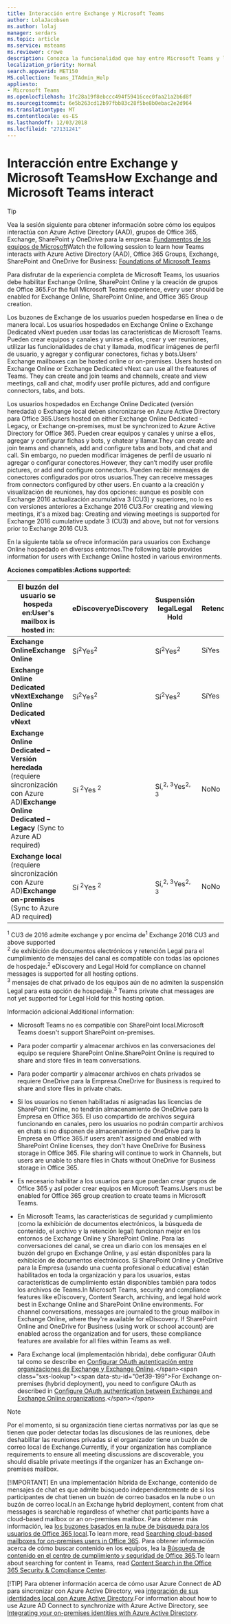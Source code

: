 ```yaml
---
title: Interacción entre Exchange y Microsoft Teams
author: LolaJacobsen
ms.author: lolaj
manager: serdars
ms.topic: article
ms.service: msteams
ms.reviewer: crowe
description: Conozca la funcionalidad que hay entre Microsoft Teams y las distintas configuraciones de Exchange, como crear equipos y unirse a ellos, crear canales y mucho más.
localization_priority: Normal
search.appverid: MET150
MS.collection: Teams_ITAdmin_Help
appliesto:
- Microsoft Teams
ms.openlocfilehash: 1fc28a19f8ebccc494f59416cec0faa21a2b6d8f
ms.sourcegitcommit: 6e5b263cd12b97fbb83c28f5be8b0ebac2e2d964
ms.translationtype: MT
ms.contentlocale: es-ES
ms.lasthandoff: 12/03/2018
ms.locfileid: "27131241"
---
```

<a name="how-exchange-and-microsoft-teams-interact"></a><span data-ttu-id="0ef39-103">Interacción entre Exchange y Microsoft Teams</span><span class="sxs-lookup"><span data-stu-id="0ef39-103">How Exchange and Microsoft Teams interact</span></span> 
=========================================

> [!Tip]
> <span data-ttu-id="0ef39-104">Vea la sesión siguiente para obtener información sobre cómo los equipos interactúa con Azure Active Directory (AAD), grupos de Office 365, Exchange, SharePoint y OneDrive para la empresa: [Fundamentos de los equipos de Microsoft](https://aka.ms/teams-foundations)</span><span class="sxs-lookup"><span data-stu-id="0ef39-104">Watch the following session to learn how Teams interacts with Azure Active Directory (AAD), Office 365 Groups, Exchange, SharePoint and OneDrive for Business: [Foundations of Microsoft Teams](https://aka.ms/teams-foundations)</span></span>

<span data-ttu-id="0ef39-105">Para disfrutar de la experiencia completa de Microsoft Teams, los usuarios debe habilitar Exchange Online, SharePoint Online y la creación de grupos de Office 365.</span><span class="sxs-lookup"><span data-stu-id="0ef39-105">For the full Microsoft Teams experience, every user should be enabled for Exchange Online, SharePoint Online, and Office 365 Group creation.</span></span>

<span data-ttu-id="0ef39-p101">Los buzones de Exchange de los usuarios pueden hospedarse en línea o de manera local. Los usuarios hospedados en Exchange Online o Exchange Dedicated vNext pueden usar todas las características de Microsoft Teams. Pueden crear equipos y canales y unirse a ellos, crear y ver reuniones, utilizar las funcionalidades de chat y llamada, modificar imágenes de perfil de usuario, y agregar y configurar conectores, fichas y bots.</span><span class="sxs-lookup"><span data-stu-id="0ef39-p101">Users' Exchange mailboxes can be hosted online or on-premises. Users hosted on Exchange Online or Exchange Dedicated vNext can use all the features of Teams. They can create and join teams and channels, create and view meetings, call and chat, modify user profile pictures, add and configure connectors, tabs, and bots.</span></span>

<span data-ttu-id="0ef39-109">Los usuarios hospedados en Exchange Online Dedicated (versión heredada) o Exchange local deben sincronizarse en Azure Active Directory para Office 365.</span><span class="sxs-lookup"><span data-stu-id="0ef39-109">Users hosted on either Exchange Online Dedicated - Legacy, or Exchange on-premises, must be synchronized to Azure Active Directory for Office 365.</span></span> <span data-ttu-id="0ef39-110">Pueden crear equipos y canales y unirse a ellos, agregar y configurar fichas y bots, y chatear y llamar.</span><span class="sxs-lookup"><span data-stu-id="0ef39-110">They can create and join teams and channels, add and configure tabs and bots, and chat and call.</span></span> <span data-ttu-id="0ef39-111">Sin embargo, no pueden modificar imágenes de perfil de usuario ni agregar o configurar conectores.</span><span class="sxs-lookup"><span data-stu-id="0ef39-111">However, they can’t modify user profile pictures, or add and configure connectors.</span></span> <span data-ttu-id="0ef39-112">Pueden recibir mensajes de conectores configurados por otros usuarios.</span><span class="sxs-lookup"><span data-stu-id="0ef39-112">They can receive messages from connectors configured by other users.</span></span> <span data-ttu-id="0ef39-113">En cuanto a la creación y visualización de reuniones, hay dos opciones: aunque es posible con Exchange 2016 actualización acumulativa 3 (CU3) y superiores, no lo es con versiones anteriores a Exchange 2016 CU3.</span><span class="sxs-lookup"><span data-stu-id="0ef39-113">For creating and viewing meetings, it's a mixed bag: Creating and viewing meetings is supported for Exchange 2016 cumulative update 3 (CU3) and above, but not for versions prior to Exchange 2016 CU3.</span></span>

<span data-ttu-id="0ef39-114">En la siguiente tabla se ofrece información para usuarios con Exchange Online hospedado en diversos entornos.</span><span class="sxs-lookup"><span data-stu-id="0ef39-114">The following table provides information for users with Exchange Online hosted in various environments.</span></span>

<span data-ttu-id="0ef39-115">**Acciones compatibles:**</span><span class="sxs-lookup"><span data-stu-id="0ef39-115">**Actions supported:**</span></span> 

| <span data-ttu-id="0ef39-116">El buzón del usuario se hospeda en:</span><span class="sxs-lookup"><span data-stu-id="0ef39-116">User's mailbox is hosted in:</span></span> | <span data-ttu-id="0ef39-117">eDiscovery</span><span class="sxs-lookup"><span data-stu-id="0ef39-117">eDiscovery</span></span>| <span data-ttu-id="0ef39-118">Suspensión legal</span><span class="sxs-lookup"><span data-stu-id="0ef39-118">Legal Hold</span></span> | <span data-ttu-id="0ef39-119">Retención</span><span class="sxs-lookup"><span data-stu-id="0ef39-119">Retention</span></span>| <span data-ttu-id="0ef39-120">Equipo y canal mgmt</span><span class="sxs-lookup"><span data-stu-id="0ef39-120">Team and Channel mgmt</span></span> |<span data-ttu-id="0ef39-121">Crear y ver reuniones</span><span class="sxs-lookup"><span data-stu-id="0ef39-121">Create and view meetings</span></span>| <span data-ttu-id="0ef39-122">Modificar la imagen de perfil de usuario</span><span class="sxs-lookup"><span data-stu-id="0ef39-122">Modify user profile picture</span></span> | <span data-ttu-id="0ef39-123">Historial de llamadas</span><span class="sxs-lookup"><span data-stu-id="0ef39-123">Call History</span></span> | <span data-ttu-id="0ef39-124">Administrar contactos</span><span class="sxs-lookup"><span data-stu-id="0ef39-124">Manage Contacts</span></span> | <span data-ttu-id="0ef39-125">Obtener acceso a los contactos de Outlook</span><span class="sxs-lookup"><span data-stu-id="0ef39-125">Access Outlook contacts</span></span> | <span data-ttu-id="0ef39-126">Correo de voz</span><span class="sxs-lookup"><span data-stu-id="0ef39-126">Voicemail</span></span> |<span data-ttu-id="0ef39-127">Agregar y configurar conectores</span><span class="sxs-lookup"><span data-stu-id="0ef39-127">Add and configure connectors</span></span>|<span data-ttu-id="0ef39-128">Agregar y configurar fichas</span><span class="sxs-lookup"><span data-stu-id="0ef39-128">Add and configure tabs</span></span>|<span data-ttu-id="0ef39-129">Agregar y configurar bots</span><span class="sxs-lookup"><span data-stu-id="0ef39-129">Add and configure bots</span></span>| 
|---|---|---|---|---|---|---|---|---|---|---|---|---|---|
|<span data-ttu-id="0ef39-130">**Exchange Online**</span><span class="sxs-lookup"><span data-stu-id="0ef39-130">**Exchange Online**</span></span>|<span data-ttu-id="0ef39-131">Sí<sup>2</sup></span><span class="sxs-lookup"><span data-stu-id="0ef39-131">Yes<sup>2</sup></span></span>|<span data-ttu-id="0ef39-132">Sí<sup>2</sup></span><span class="sxs-lookup"><span data-stu-id="0ef39-132">Yes<sup>2</sup></span></span>|<span data-ttu-id="0ef39-133">Sí</span><span class="sxs-lookup"><span data-stu-id="0ef39-133">Yes</span></span>|<span data-ttu-id="0ef39-134">Sí</span><span class="sxs-lookup"><span data-stu-id="0ef39-134">Yes</span></span>|<span data-ttu-id="0ef39-135">Sí</span><span class="sxs-lookup"><span data-stu-id="0ef39-135">Yes</span></span>|<span data-ttu-id="0ef39-136">Sí</span><span class="sxs-lookup"><span data-stu-id="0ef39-136">Yes</span></span>|<span data-ttu-id="0ef39-137">Sí</span><span class="sxs-lookup"><span data-stu-id="0ef39-137">Yes</span></span>|<span data-ttu-id="0ef39-138">Sí</span><span class="sxs-lookup"><span data-stu-id="0ef39-138">Yes</span></span>|<span data-ttu-id="0ef39-139">Sí</span><span class="sxs-lookup"><span data-stu-id="0ef39-139">Yes</span></span>|<span data-ttu-id="0ef39-140">Sí</span><span class="sxs-lookup"><span data-stu-id="0ef39-140">Yes</span></span>|<span data-ttu-id="0ef39-141">Sí</span><span class="sxs-lookup"><span data-stu-id="0ef39-141">Yes</span></span>|<span data-ttu-id="0ef39-142">Sí</span><span class="sxs-lookup"><span data-stu-id="0ef39-142">Yes</span></span>|<span data-ttu-id="0ef39-143">Sí</span><span class="sxs-lookup"><span data-stu-id="0ef39-143">Yes</span></span>|
|<span data-ttu-id="0ef39-144">**Exchange Online Dedicated vNext**</span><span class="sxs-lookup"><span data-stu-id="0ef39-144">**Exchange Online Dedicated vNext**</span></span>|<span data-ttu-id="0ef39-145">Sí<sup>2</sup></span><span class="sxs-lookup"><span data-stu-id="0ef39-145">Yes<sup>2</sup></span></span>|<span data-ttu-id="0ef39-146">Sí<sup>2</sup></span><span class="sxs-lookup"><span data-stu-id="0ef39-146">Yes<sup>2</sup></span></span>|<span data-ttu-id="0ef39-147">Sí</span><span class="sxs-lookup"><span data-stu-id="0ef39-147">Yes</span></span>|<span data-ttu-id="0ef39-148">Sí</span><span class="sxs-lookup"><span data-stu-id="0ef39-148">Yes</span></span>|<span data-ttu-id="0ef39-149">Sí</span><span class="sxs-lookup"><span data-stu-id="0ef39-149">Yes</span></span>|<span data-ttu-id="0ef39-150">Sí</span><span class="sxs-lookup"><span data-stu-id="0ef39-150">Yes</span></span>|<span data-ttu-id="0ef39-151">Sí</span><span class="sxs-lookup"><span data-stu-id="0ef39-151">Yes</span></span>|<span data-ttu-id="0ef39-152">Sí</span><span class="sxs-lookup"><span data-stu-id="0ef39-152">Yes</span></span>|<span data-ttu-id="0ef39-153">Sí</span><span class="sxs-lookup"><span data-stu-id="0ef39-153">Yes</span></span>|<span data-ttu-id="0ef39-154">Sí</span><span class="sxs-lookup"><span data-stu-id="0ef39-154">Yes</span></span>|<span data-ttu-id="0ef39-155">Sí</span><span class="sxs-lookup"><span data-stu-id="0ef39-155">Yes</span></span>|<span data-ttu-id="0ef39-156">Sí</span><span class="sxs-lookup"><span data-stu-id="0ef39-156">Yes</span></span>|<span data-ttu-id="0ef39-157">Sí</span><span class="sxs-lookup"><span data-stu-id="0ef39-157">Yes</span></span>|
|<span data-ttu-id="0ef39-158">**Exchange Online Dedicated – Versión heredada** (requiere sincronización con Azure AD)</span><span class="sxs-lookup"><span data-stu-id="0ef39-158">**Exchange Online Dedicated – Legacy** (Sync to Azure AD required)</span></span>|<span data-ttu-id="0ef39-159">Sí <sup>2</sup></span><span class="sxs-lookup"><span data-stu-id="0ef39-159">Yes <sup>2</sup></span></span>|<span data-ttu-id="0ef39-160">Sí,<sup>2, 3</sup></span><span class="sxs-lookup"><span data-stu-id="0ef39-160">Yes<sup>2, 3</sup></span></span>|<span data-ttu-id="0ef39-161">No</span><span class="sxs-lookup"><span data-stu-id="0ef39-161">No</span></span>|<span data-ttu-id="0ef39-162">Sí</span><span class="sxs-lookup"><span data-stu-id="0ef39-162">Yes</span></span>|<span data-ttu-id="0ef39-163">No</span><span class="sxs-lookup"><span data-stu-id="0ef39-163">No</span></span>|<span data-ttu-id="0ef39-164">No</span><span class="sxs-lookup"><span data-stu-id="0ef39-164">No</span></span>|<span data-ttu-id="0ef39-165">Sí</span><span class="sxs-lookup"><span data-stu-id="0ef39-165">Yes</span></span>|<span data-ttu-id="0ef39-166">Sí</span><span class="sxs-lookup"><span data-stu-id="0ef39-166">Yes</span></span>|<span data-ttu-id="0ef39-167">No</span><span class="sxs-lookup"><span data-stu-id="0ef39-167">No</span></span>|<span data-ttu-id="0ef39-168">No</span><span class="sxs-lookup"><span data-stu-id="0ef39-168">No</span></span>|<span data-ttu-id="0ef39-169">No</span><span class="sxs-lookup"><span data-stu-id="0ef39-169">No</span></span>|<span data-ttu-id="0ef39-170">Sí</span><span class="sxs-lookup"><span data-stu-id="0ef39-170">Yes</span></span>|<span data-ttu-id="0ef39-171">Sí</span><span class="sxs-lookup"><span data-stu-id="0ef39-171">Yes</span></span>|
|<span data-ttu-id="0ef39-172">**Exchange local** (requiere sincronización con Azure AD)</span><span class="sxs-lookup"><span data-stu-id="0ef39-172">**Exchange on-premises** (Sync to Azure AD required)</span></span>|<span data-ttu-id="0ef39-173">Sí <sup>2</sup></span><span class="sxs-lookup"><span data-stu-id="0ef39-173">Yes <sup>2</sup></span></span>|<span data-ttu-id="0ef39-174">Sí,<sup>2, 3</sup></span><span class="sxs-lookup"><span data-stu-id="0ef39-174">Yes<sup>2, 3</sup></span></span>|<span data-ttu-id="0ef39-175">No</span><span class="sxs-lookup"><span data-stu-id="0ef39-175">No</span></span>|<span data-ttu-id="0ef39-176">Sí</span><span class="sxs-lookup"><span data-stu-id="0ef39-176">Yes</span></span>|<span data-ttu-id="0ef39-177">Sí (Exchange 2016 CU3 +)</span><span class="sxs-lookup"><span data-stu-id="0ef39-177">Yes(Exchange 2016 CU3+)</span></span>|<span data-ttu-id="0ef39-178">No</span><span class="sxs-lookup"><span data-stu-id="0ef39-178">No</span></span>|<span data-ttu-id="0ef39-179">Sí</span><span class="sxs-lookup"><span data-stu-id="0ef39-179">Yes</span></span>|<span data-ttu-id="0ef39-180">Sí</span><span class="sxs-lookup"><span data-stu-id="0ef39-180">Yes</span></span>|<span data-ttu-id="0ef39-181">No</span><span class="sxs-lookup"><span data-stu-id="0ef39-181">No</span></span>|<span data-ttu-id="0ef39-182">No</span><span class="sxs-lookup"><span data-stu-id="0ef39-182">No</span></span>|<span data-ttu-id="0ef39-183">No</span><span class="sxs-lookup"><span data-stu-id="0ef39-183">No</span></span>|<span data-ttu-id="0ef39-184">No</span><span class="sxs-lookup"><span data-stu-id="0ef39-184">No</span></span>|<span data-ttu-id="0ef39-185">Sí</span><span class="sxs-lookup"><span data-stu-id="0ef39-185">Yes</span></span>|
                                                            
<span data-ttu-id="0ef39-186"><sup>1</sup> CU3 de 2016 admite exchange y por encima de</span><span class="sxs-lookup"><span data-stu-id="0ef39-186"><sup>1</sup> Exchange 2016 CU3 and above supported</span></span>  
<span data-ttu-id="0ef39-187"><sup>2</sup> de exhibición de documentos electrónicos y retención Legal para el cumplimiento de mensajes del canal es compatible con todas las opciones de hospedaje.</span><span class="sxs-lookup"><span data-stu-id="0ef39-187"><sup>2</sup> eDiscovery and Legal Hold for compliance on channel messages is supported for all hosting options.</span></span>  
<span data-ttu-id="0ef39-188"><sup>3</sup> mensajes de chat privado de los equipos aún de no admiten la suspensión Legal para esta opción de hospedaje.</span><span class="sxs-lookup"><span data-stu-id="0ef39-188"><sup>3</sup> Teams private chat messages are not yet supported for Legal Hold for this hosting option.</span></span>

<span data-ttu-id="0ef39-189">Información adicional:</span><span class="sxs-lookup"><span data-stu-id="0ef39-189">Additional information:</span></span>

-   <span data-ttu-id="0ef39-190">Microsoft Teams no es compatible con SharePoint local.</span><span class="sxs-lookup"><span data-stu-id="0ef39-190">Microsoft Teams doesn't support SharePoint on-premises.</span></span>

-   <span data-ttu-id="0ef39-191">Para poder compartir y almacenar archivos en las conversaciones del equipo se requiere SharePoint Online.</span><span class="sxs-lookup"><span data-stu-id="0ef39-191">SharePoint Online is required to share and store files in team conversations.</span></span>

-   <span data-ttu-id="0ef39-192">Para poder compartir y almacenar archivos en chats privados se requiere OneDrive para la Empresa.</span><span class="sxs-lookup"><span data-stu-id="0ef39-192">OneDrive for Business is required to share and store files in private chats.</span></span>

-   <span data-ttu-id="0ef39-p103">Si los usuarios no tienen habilitadas ni asignadas las licencias de SharePoint Online, no tendrán almacenamiento de OneDrive para la Empresa en Office 365. El uso compartido de archivos seguirá funcionando en canales, pero los usuarios no podrán compartir archivos en chats si no disponen de almacenamiento de OneDrive para la Empresa en Office 365.</span><span class="sxs-lookup"><span data-stu-id="0ef39-p103">If users aren't assigned and enabled with SharePoint Online licenses, they don't have OneDrive for Business storage in Office 365. File sharing will continue to work in Channels, but users are unable to share files in Chats without OneDrive for Business storage in Office 365.</span></span>

-   <span data-ttu-id="0ef39-195">Es necesario habilitar a los usuarios para que puedan crear grupos de Office 365 y así poder crear equipos en Microsoft Teams.</span><span class="sxs-lookup"><span data-stu-id="0ef39-195">Users must be enabled for Office 365 group creation to create teams in Microsoft Teams.</span></span>

-   <span data-ttu-id="0ef39-p104">En Microsoft Teams, las características de seguridad y cumplimiento (como la exhibición de documentos electrónicos, la búsqueda de contenido, el archivo y la retención legal) funcionan mejor en los entornos de Exchange Online y SharePoint Online. Para las conversaciones del canal, se crea un diario con los mensajes en el buzón del grupo en Exchange Online, y así están disponibles para la exhibición de documentos electrónicos. Si SharePoint Online y OneDrive para la Empresa (usando una cuenta profesional o educativa) están habilitados en toda la organización y para los usuarios, estas características de cumplimiento están disponibles también para todos los archivos de Teams.</span><span class="sxs-lookup"><span data-stu-id="0ef39-p104">In Microsoft Teams, security and compliance features like eDiscovery, Content Search, archiving, and legal hold work best in Exchange Online and SharePoint Online environments. For channel conversations, messages are journaled to the group mailbox in Exchange Online, where they're available for eDiscovery. If SharePoint Online and OneDrive for Business (using work or school account) are enabled across the organization and for users, these compliance features are available for all files within Teams as well.</span></span>

-   <span data-ttu-id="0ef39-199">Para Exchange local (implementación híbrida), debe configurar OAuth tal como se describe en [Configurar OAuth autenticación entre organizaciones de Exchange y Exchange Online](https://technet.microsoft.com/en-us/library/dn594521(v=exchg.150).aspx).</span><span class="sxs-lookup"><span data-stu-id="0ef39-199">For Exchange on-premises (hybrid deployment), you need to configure OAuth as described in [Configure OAuth authentication between Exchange and Exchange Online organizations](https://technet.microsoft.com/en-us/library/dn594521(v=exchg.150).aspx).</span></span> 

> [!NOTE]
> <span data-ttu-id="0ef39-200">Por el momento, si su organización tiene ciertas normativas por las que se tienen que poder detectar todas las discusiones de las reuniones, debe deshabilitar las reuniones privadas si el organizador tiene un buzón de correo local de Exchange.</span><span class="sxs-lookup"><span data-stu-id="0ef39-200">Currently, if your organization has compliance requirements to ensure all meeting discussions are discoverable, you should disable private meetings if the organizer has an Exchange on-premises mailbox.</span></span>
> 
> [!IMPORTANT]
> <span data-ttu-id="0ef39-201">En una implementación híbrida de Exchange, contenido de mensajes de chat es que admite búsquedo independientemente de si los participantes de chat tienen un buzón de correo basados en la nube o un buzón de correo local.</span><span class="sxs-lookup"><span data-stu-id="0ef39-201">In an Exchange hybrid deployment, content from chat messages is searchable regardless of whether chat participants have a cloud-based mailbox or an on-premises mailbox.</span></span> <span data-ttu-id="0ef39-202">Para obtener más información, lea [los buzones basados en la nube de búsqueda para los usuarios de Office 365 local](https://docs.microsoft.com/en-us/office365/securitycompliance/search-cloud-based-mailboxes-for-on-premises-users).</span><span class="sxs-lookup"><span data-stu-id="0ef39-202">To learn more, read [Searching cloud-based mailboxes for on-premises users in Office 365](https://docs.microsoft.com/en-us/office365/securitycompliance/search-cloud-based-mailboxes-for-on-premises-users).</span></span> <span data-ttu-id="0ef39-203">Para obtener información acerca de cómo buscar contenido en los equipos, lea la [Búsqueda de contenido en el centro de cumplimiento y seguridad de Office 365](https://docs.microsoft.com/en-us/Office365/SecurityCompliance/content-search#searching-microsoft-teams-and-office-365-groups).</span><span class="sxs-lookup"><span data-stu-id="0ef39-203">To learn about searching for content in Teams, read [Content Search in the Office 365 Security & Compliance Center](https://docs.microsoft.com/en-us/Office365/SecurityCompliance/content-search#searching-microsoft-teams-and-office-365-groups).</span></span>
> 
> [!TIP]
> <span data-ttu-id="0ef39-204">Para obtener información acerca de cómo usar Azure Connect de AD para sincronizar con Azure Active Directory, vea [integración de sus identidades local con Azure Active Directory](https://go.microsoft.com/fwlink/?linkid=854600).</span><span class="sxs-lookup"><span data-stu-id="0ef39-204">For information about how to use Azure AD Connect to synchronize with Azure Active Directory, see [Integrating your on-premises identities with Azure Active Directory](https://go.microsoft.com/fwlink/?linkid=854600).</span></span>
